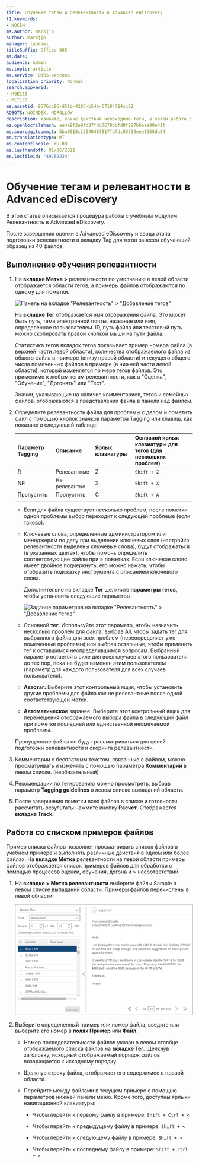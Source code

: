 ```yaml
---
title: Обучение тегам и релевантности в Advanced eDiscovery
f1.keywords:
- NOCSH
ms.author: markjjo
author: markjjo
manager: laurawi
titleSuffix: Office 365
ms.date: ''
audience: Admin
ms.topic: article
ms.service: O365-seccomp
localization_priority: Normal
search.appverid:
- MOE150
- MET150
ms.assetid: 8576cc86-d51b-4285-b54b-67184714cc62
ROBOTS: NOINDEX, NOFOLLOW
description: Узнайте, какие действия необходимо теги, а затем работа с обучающим образцом из 40 файлов на этапе подготовки релевантности Advanced eDiscovery.
ms.openlocfilehash: ae4a9f2e9fd87fdd0679bbfd8f287b6eaa98e41f
ms.sourcegitcommit: 5ba0015c1554048f817fdfdc85359eee1368da64
ms.translationtype: MT
ms.contentlocale: ru-RU
ms.lasthandoff: 01/06/2021
ms.locfileid: "49769224"
---
```

# <a name="tagging-and-relevance-training-in-advanced-ediscovery"></a>Обучение тегам и релевантности в Advanced eDiscovery
  
В этой статье описывается процедура работы с учебным модулем Релевантность в Advanced eDiscovery.
  
После завершения оценки в Advanced eDiscovery и ввода этапа подготовки релевантности в вкладку Tag для тегов занесен обучающий образец из 40 файлов.
  
## <a name="performing-relevance-training"></a>Выполнение обучения релевантности

1. На **вкладке Метка \>** релевантности по умолчанию в левой области отображается области тегов, а примеры файлов отображаются по одному для пометки.

    ![Панель на вкладке "Релевантность" > "Добавление тегов"](../media/0cf19ab4-b427-4a7f-8749-0f4ed9afaf58.png)
  
    На **вкладке Тег** отображается имя отображения файла. Это может быть путь, тема электронной почты, название или имя, определенное пользователем. ID, путь файла или текстовый путь можно скопировать правой кнопкой мыши на пути файла.

    Статистика  тегов вкладок тегов показывает пример номера файла (в верхней части левой области), количества отображаемого файла из общего файла в примере (внизу правой области) и текущего общего числа помеченных файлов в примере (в нижней части левой области), который изменяется по мере тегов файлов. Это применимо к любым тегам релевантности, как в "Оценка", "Обучение", "Догонять" или "Тест".

    Значки, указывающие на наличие комментариев, тегов и семейных файлов, отображаются в представлении файла в панели над файлом.

2. Определите релевантность файла для проблемы с делом и пометить файл с помощью кнопок значков параметра Tagging или клавиш, как показано в следующей таблице:

   |**Параметр Tagging**|**Описание**|**Ярлык клавиатуры**|**Основной ярлык клавиатуры для тегов (для нескольких проблем)**|
   |-----|-----|-----|-----|
   |R  <br/> |Релевантные  <br/> |Z  <br/> |`Shift + Z`  <br/> |
   |NR  <br/> |Не релевантно  <br/> |X  <br/> |`Shift + X`  <br/> |
   |Пропустить  <br/> |Пропустить  <br/> |C  <br/> |`Shift + A`  <br/> |
   |||||

   - Если для файла существует несколько проблем, после пометки одной проблемы выбор переходит к следующей проблеме (если таково).  

   - Ключевые слова, определенные администратором или менеджером по делу при выделении ключевых слов (настройка релевантности выделены ключевые слова), будут отображаться (в указанных цветах), чтобы помочь определить соответствующие файлы при \> пометках. Если ключевое слово имеет двойное подчеркнуть, его можно нажать, чтобы отобразить подсказку инструмента с описанием ключевого слова.

     Дополнительно на вкладке **Тег** щелкните **параметры тегов,** чтобы установить следующие параметры:

      ![Задание параметров на вкладке "Релевантность" > "Добавление тегов"](../media/533e89fa-7eb4-409e-ab07-f5aab9296dd8.png)
  
   - Основной **тег.** Используйте этот параметр, чтобы назначить  несколько проблем для файла, выбрав All, чтобы задать тег для выбранного файла для  всех проблем (переопределяет уже помеченные проблемы) или выбрав остальные, чтобы применить тег к оставшимся неопределившимся вопросам. Выбранный параметр остается в силе для всех случаев этого пользователя до тех пор, пока не будет изменен этим пользователем (параметр для каждого пользователя для всех случаев пользователя).

   - **Автотаг:** Выберите этот контрольный ящик, чтобы установить другие проблемы для файла как не релевантные после одной соответствующей метки.

   - **Автоматическое** заранее. Выберите этот контрольный ящик для перемещения отображаемого выбора файла в следующий файл при пометке последней или единственной неомечаемой проблемы.

    Пропущенные файлы не будут рассматриваться для целей подготовки релевантности и скоринга релевантности.

3. Комментарии с бесплатным текстом, связанные с файлом, можно просматривать и изменять с помощью параметра **Комментарий** в левом списке. (необязательный)

4. Рекомендации по тегированию можно просмотреть, выбрав параметр **Tagging guidelines** в левом списке выпаданий области.

5. После завершения пометки всех файлов в списке и готовности рассчитать результаты нажмите кнопку **Расчет**. Отображается **вкладка Track.**  

## <a name="working-with-the-sample-files-list"></a>Работа со списком примеров файлов

Пример списка файлов позволяет просматривать список файлов в учебном примере и выполнять различные действия в одном или более файлах. На **вкладке Метка** релевантности на левой области примеры файлов отображается список примеров файлов для обработки с помощью процессов оценки, обучения, догона и \>  несоответствий. 
  
1. На **вкладке \> Метка релевантности** выберите файлы Sample в левом списке выпаданий области. Примеры файлов перечислены в левой области.

    ![Список примеров файлов на вкладке "Релевантность" > "Добавление тегов"](../media/fd058bdd-645a-4af1-a1eb-bff08581cb18.png)
  
2. Выберите определенный пример или номер файла, введите или выберите его номер в **полях Пример** или **Файл.**

   - Номер последовательности файлов указан в левом столбце отображаемого списка файлов на **вкладке Тег.** Щелкнув заголовку, исходный отображаемый порядок файлов возвращается к исходному порядку.

   - Щелкнув строку файла, отображает его содержимое в правой области.

   - Перейдите между файлами в текущем примере с помощью параметров нижней панели меню. Кроме того, доступны ярлыки навигационной клавиатуры:
  
     - Чтобы перейти к первому файлу в примере: `Shift + Ctrl + <`

     - Чтобы перейти к предыдущему файлу в примере: `Shift + <`

     - Чтобы перейти к следующему файлу в примере: `Shift + >`

     - Чтобы перейти к последнему файлу в примере: `Shift + Ctrl + >`

